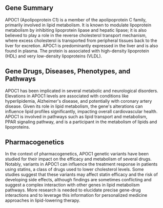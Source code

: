 ## Gene Summary
APOC1 (Apolipoprotein C1) is a member of the apolipoprotein C family, primarily involved in lipid metabolism. It is known to modulate lipoprotein metabolism by inhibiting lipoprotein lipase and hepatic lipase; it is also believed to play a role in the reverse cholesterol transport mechanism, where excess cholesterol is transported from peripheral tissues back to the liver for excretion. APOC1 is predominantly expressed in the liver and is also found in plasma. The protein is associated with high-density lipoprotein (HDL) and very low-density lipoproteins (VLDL).

## Gene Drugs, Diseases, Phenotypes, and Pathways
APOC1 has been implicated in several metabolic and neurological disorders. Elevations in APOC1 levels are associated with conditions like hyperlipidemia, Alzheimer's disease, and potentially with coronary artery disease. Given its role in lipid metabolism, the gene's alterations can influence lipid profiles significantly, impacting overall cardiovascular health. APOC1 is involved in pathways such as lipid transport and metabolism, PPAR signaling pathway, and is a participant in the metabolism of lipids and lipoproteins.

## Pharmacogenetics
In the context of pharmacogenetics, APOC1 genetic variants have been studied for their impact on the efficacy and metabolism of several drugs. Notably, variants in APOC1 can influence the treatment response in patients using statins, a class of drugs used to lower cholesterol levels. Some studies suggest that these variants may affect statin efficacy and the risk of developing side effects, although findings are sometimes conflicting and suggest a complex interaction with other genes in lipid metabolism pathways. More research is needed to elucidate precise gene-drug interactions and to leverage this information for personalized medicine approaches in lipid-lowering therapy.